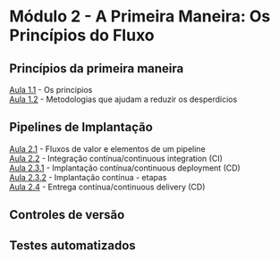 # **Módulo 2 - A Primeira Maneira: Os Princípios do Fluxo**


## Princípios da primeira maneira
[Aula 1.1](https://www.youtube.com/watch?v=TDlVMDy5D88) - Os principios \
[Aula 1.2](https://www.youtube.com/watch?v=fYM2dQQ1rRY) - Metodologias que ajudam a reduzir os desperdícios  


## Pipelines de Implantação

[Aula 2.1](https://www.youtube.com/watch?v=DhhVzBanVMI) - Fluxos de valor e elementos de um pipeline \
[Aula 2.2](https://www.youtube.com/watch?v=HTDPQX2iHRg) - Integração contínua/continuous integration (CI) \
[Aula 2.3.1](https://www.youtube.com/watch?v=mIF8qf4W0ro) - Implantação contínua/continuous deployment (CD) \
[Aula 2.3.2](https://www.youtube.com/watch?v=09QYIGOrmvY) - Implantação contínua - etapas \
[Aula 2.4](https://www.youtube.com/watch?v=DfjZUxIGX0A) - Entrega contínua/continuous delivery (CD)


## Controles de versão

## Testes automatizados



